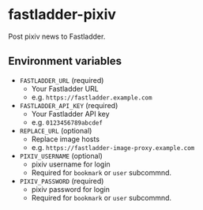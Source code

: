 # fastladder-pixiv

Post pixiv news to Fastladder.

## Environment variables
- `FASTLADDER_URL` (required)
    - Your Fastladder URL
    - e.g. `https://fastladder.example.com`
- `FASTLADDER_API_KEY` (required)
    - Your Fastladder API key
    - e.g. `0123456789abcdef`
- `REPLACE_URL` (optional)
    - Replace image hosts
    - e.g. `https://fastladder-image-proxy.example.com`
- `PIXIV_USERNAME` (optional)
    - pixiv username for login
    - Required for `bookmark` or `user` subcommnd.
- `PIXIV_PASSWORD` (required)
    - pixiv password for login
    - Required for `bookmark` or `user` subcommnd.
